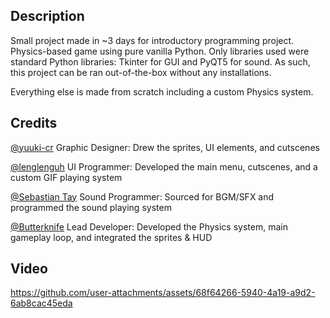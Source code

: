 ## Description
Small project made in ~3 days for introductory programming project.
Physics-based game using pure vanilla Python. Only libraries used were standard Python libraries: Tkinter for GUI and PyQT5 for sound. 
As such, this project can be ran out-of-the-box without any installations.

Everything else is made from scratch including a custom Physics system.

## Credits
[@yuuki-cr](https://github.com/yuuki-cr) Graphic Designer: Drew the sprites, UI elements, and cutscenes

[@lenglenguh](https://github.com/lenglenguh) UI Programmer: Developed the main menu, cutscenes, and a custom GIF playing system

[@Sebastian Tay](https://github.com/Wickshire) Sound Programmer: Sourced for BGM/SFX and programmed the sound playing system

[@Butterknife](https://github.com/butter9fe) Lead Developer: Developed the Physics system, main gameplay loop, and integrated the sprites & HUD



## Video
https://github.com/user-attachments/assets/68f64266-5940-4a19-a9d2-6ab8cac45eda

